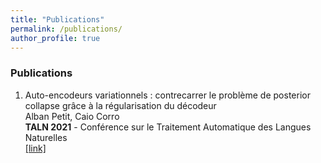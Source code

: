 ```yaml
---
title: "Publications"
permalink: /publications/
author_profile: true
---
```


### Publications

1. Auto-encodeurs variationnels : contrecarrer le problème de posterior collapse grâce à la régularisation du décodeur  
Alban Petit, Caio Corro  
**TALN 2021** - Conférence sur le Traitement Automatique des Langues Naturelles  
[[link]](https://hal.archives-ouvertes.fr/hal-03265886/document "Paper")